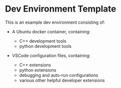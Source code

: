 # Dev Environment Template

This is an example dev environment consisting of:

* A Ubuntu docker container, containing:
  * C++ development tools
  * python development tools

* VSCode configuration files, containing:
  * C++ extensions
  * python extensions
  * debugging and auto-run configurations
  * various other helpful developer extensions
